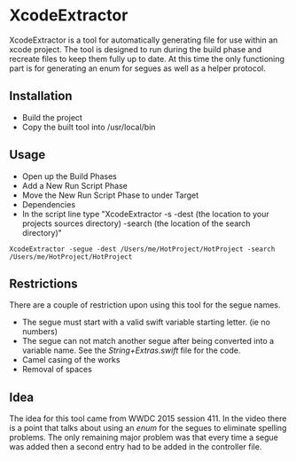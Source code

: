 

# XcodeExtractor

XcodeExtractor is a tool for automatically generating file for use within an xcode project. The tool is designed to run during the build phase and recreate files to keep them fully up to date. At this time the only functioning part is for generating an enum for segues as well as a helper protocol.

## Installation
* Build the project
* Copy the built tool into /usr/local/bin

## Usage

* Open up the Build Phases
* Add a New Run Script Phase
* Move the New Run Script Phase to under Target
* Dependencies
* In the script line type "XcodeExtractor -s -dest (the location to your projects sources directory) -search (the location of the search directory)"

```
XcodeExtractor -segue -dest /Users/me/HotProject/HotProject -search /Users/me/HotProject/HotProject
```

## Restrictions

There are a couple of restriction upon using this tool for the segue names. 

* The segue must start with a valid swift variable starting letter. (ie no numbers)
*  The segue can not match another segue after being converted into a variable name. See the *String+Extras.swift* file for the code.
  * Camel casing of the works
  * Removal of spaces

## Idea
The idea for this tool came from WWDC 2015 session 411. In the video there is a point that talks about using an *enum* for the segues to eliminate spelling problems. The only remaining major problem was that every time a segue was added then a second entry had to be added in the controller file.
